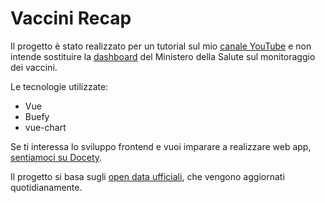# Vaccini Recap

Il progetto è stato realizzato per un tutorial sul mio [canale YouTube](https://www.youtube.com/c/TheCarmhack) e non intende sostituire la [dashboard](https://www.governo.it/it/cscovid19/report-vaccini/) del Ministero della Salute sul monitoraggio dei vaccini.

Le tecnologie utilizzate:
- Vue
- Buefy
- vue-chart

Se ti interessa lo sviluppo frontend e vuoi imparare a realizzare web app, [sentiamoci su Docety](https://www.docety.com/coachs/27619/dettagli/Grimaldi+Adriano).

Il progetto si basa sugli [open data ufficiali](https://github.com/italia/covid19-opendata-vaccini), che vengono aggiornati quotidianamente.